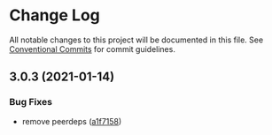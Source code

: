 # Change Log

All notable changes to this project will be documented in this file.
See [Conventional Commits](https://conventionalcommits.org) for commit guidelines.

## 3.0.3 (2021-01-14)


### Bug Fixes

* remove peerdeps ([a1f7158](https://github.com/jaskang/vite-plugin-vuedoc/commit/a1f7158a634289559007896c0575271455bafeb4))
